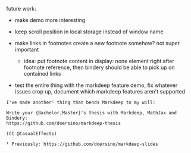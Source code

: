 future work:
* make demo more interesting
* keep scroll position in local storage instead of window name
* make links in footnotes create a new footnote somehow? not super important
    * idea: put footnote content in display: none element right after footnote reference, then bindery should be able to pick up on contained links

* test the entire thing with the markdeep feature demo, fix whatever issues crop up, document which markdeep features aren't supported








```
I've made another¹ thing that bends Markdeep to my will:

Write your {Bachelor,Master}'s thesis with Markdeep, MathJax and Bindery:
https://github.com/doersino/markdeep-thesis

(CC @CasualEffects)

¹ Previously: https://github.com/doersino/markdeep-slides
```

